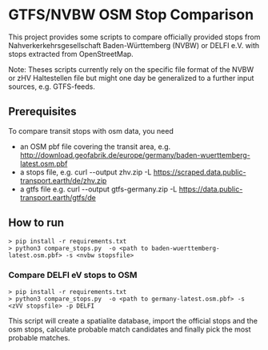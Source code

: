 # GTFS/NVBW OSM Stop Comparison
This project provides some scripts to compare officially provided stops from Nahverkerkehrsgesellschaft Baden-Württemberg (NVBW) or DELFI e.V. with stops extracted from OpenStreetMap.

Note: Theses scripts currently rely on the specific file format of the NVBW or zHV Haltestellen file but might one day be generalized to a further input sources, e.g. GTFS-feeds.

## Prerequisites

To compare transit stops with osm data, you need
* an OSM pbf file covering the transit area, e.g.
  http://download.geofabrik.de/europe/germany/baden-wuerttemberg-latest.osm.pbf
* a stops file, e.g. curl --output zhv.zip -L https://scraped.data.public-transport.earth/de/zhv.zip
* a gtfs file e.g. curl --output gtfs-germany.zip -L https://data.public-transport.earth/gtfs/de



## How to run
```
> pip install -r requirements.txt
> python3 compare_stops.py  -o <path to baden-wuerttemberg-latest.osm.pbf> -s <nvbw stopsfile>
```

### Compare DELFI eV stops to OSM
```
> pip install -r requirements.txt
> python3 compare_stops.py  -o <path to germany-latest.osm.pbf> -s <zVV stopsfile> -p DELFI
```


This script will create a spatialite database, import the official stops and the osm stops, calculate probable match candidates and finally pick the most probable matches.

